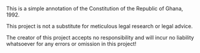 This is a simple annotation of the Constitution of the Republic of Ghana, 1992.

This project is not a substitute for meticulous legal research or legal advice. 

The creator of this project accepts no responsibility and will incur no liability
whatsoever for any errors or omission in this project!
